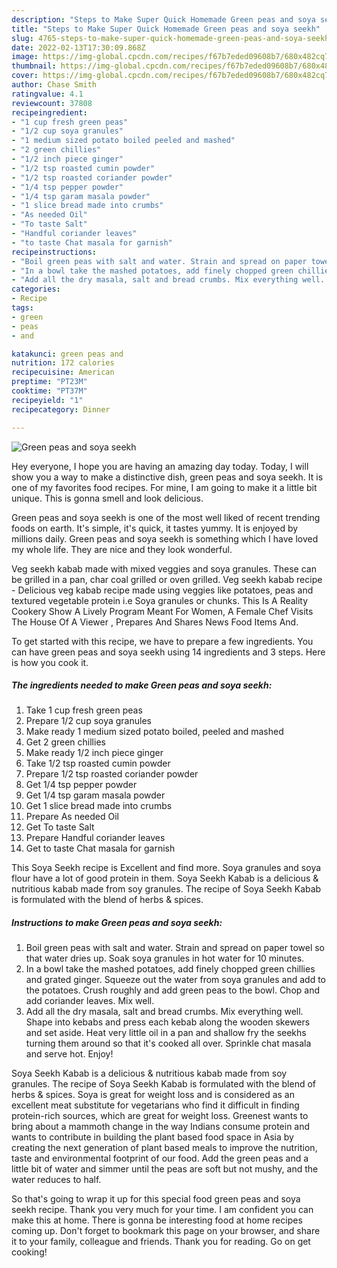 ```yaml
---
description: "Steps to Make Super Quick Homemade Green peas and soya seekh"
title: "Steps to Make Super Quick Homemade Green peas and soya seekh"
slug: 4765-steps-to-make-super-quick-homemade-green-peas-and-soya-seekh
date: 2022-02-13T17:30:09.868Z
image: https://img-global.cpcdn.com/recipes/f67b7eded09608b7/680x482cq70/green-peas-and-soya-seekh-recipe-main-photo.jpg
thumbnail: https://img-global.cpcdn.com/recipes/f67b7eded09608b7/680x482cq70/green-peas-and-soya-seekh-recipe-main-photo.jpg
cover: https://img-global.cpcdn.com/recipes/f67b7eded09608b7/680x482cq70/green-peas-and-soya-seekh-recipe-main-photo.jpg
author: Chase Smith
ratingvalue: 4.1
reviewcount: 37808
recipeingredient:
- "1 cup fresh green peas"
- "1/2 cup soya granules"
- "1 medium sized potato boiled peeled and mashed"
- "2 green chillies"
- "1/2 inch piece ginger"
- "1/2 tsp roasted cumin powder"
- "1/2 tsp roasted coriander powder"
- "1/4 tsp pepper powder"
- "1/4 tsp garam masala powder"
- "1 slice bread made into crumbs"
- "As needed Oil"
- "To taste Salt"
- "Handful coriander leaves"
- "to taste Chat masala for garnish"
recipeinstructions:
- "Boil green peas with salt and water. Strain and spread on paper towel so that water dries up. Soak soya granules in hot water for 10 minutes."
- "In a bowl take the mashed potatoes, add finely chopped green chillies and grated ginger. Squeeze out the water from soya granules and add to the potatoes. Crush roughly and add green peas to the bowl. Chop and add coriander leaves. Mix well."
- "Add all the dry masala, salt and bread crumbs. Mix everything well. Shape into kebabs and press each kebab along the wooden skewers and set aside. Heat very little oil in a pan and shallow fry the seekhs turning them around so that it&#39;s cooked all over. Sprinkle chat masala and serve hot. Enjoy!"
categories:
- Recipe
tags:
- green
- peas
- and

katakunci: green peas and 
nutrition: 172 calories
recipecuisine: American
preptime: "PT23M"
cooktime: "PT37M"
recipeyield: "1"
recipecategory: Dinner

---
```



![Green peas and soya seekh](https://img-global.cpcdn.com/recipes/f67b7eded09608b7/680x482cq70/green-peas-and-soya-seekh-recipe-main-photo.jpg)

Hey everyone, I hope you are having an amazing day today. Today, I will show you a way to make a distinctive dish, green peas and soya seekh. It is one of my favorites food recipes. For mine, I am going to make it a little bit unique. This is gonna smell and look delicious.

Green peas and soya seekh is one of the most well liked of recent trending foods on earth. It's simple, it's quick, it tastes yummy. It is enjoyed by millions daily. Green peas and soya seekh is something which I have loved my whole life. They are nice and they look wonderful.

Veg seekh kabab made with mixed veggies and soya granules. These can be grilled in a pan, char coal grilled or oven grilled. Veg seekh kabab recipe - Delicious veg kabab recipe made using veggies like potatoes, peas and textured vegetable protein i.e Soya granules or chunks. This Is A Reality Cookery Show A Lively Program Meant For Women, A Female Chef Visits The House Of A Viewer , Prepares And Shares News Food Items And.


To get started with this recipe, we have to prepare a few ingredients. You can have green peas and soya seekh using 14 ingredients and 3 steps. Here is how you cook it.

<!--inarticleads1-->

##### The ingredients needed to make Green peas and soya seekh:

1. Take 1 cup fresh green peas
1. Prepare 1/2 cup soya granules
1. Make ready 1 medium sized potato boiled, peeled and mashed
1. Get 2 green chillies
1. Make ready 1/2 inch piece ginger
1. Take 1/2 tsp roasted cumin powder
1. Prepare 1/2 tsp roasted coriander powder
1. Get 1/4 tsp pepper powder
1. Get 1/4 tsp garam masala powder
1. Get 1 slice bread made into crumbs
1. Prepare As needed Oil
1. Get To taste Salt
1. Prepare Handful coriander leaves
1. Get to taste Chat masala for garnish


This Soya Seekh recipe is Excellent and find more. Soya granules and soya flour have a lot of good protein in them. Soya Seekh Kabab is a delicious &amp; nutritious kabab made from soy granules. The recipe of Soya Seekh Kabab is formulated with the blend of herbs &amp; spices. 

<!--inarticleads2-->

##### Instructions to make Green peas and soya seekh:

1. Boil green peas with salt and water. Strain and spread on paper towel so that water dries up. Soak soya granules in hot water for 10 minutes.
1. In a bowl take the mashed potatoes, add finely chopped green chillies and grated ginger. Squeeze out the water from soya granules and add to the potatoes. Crush roughly and add green peas to the bowl. Chop and add coriander leaves. Mix well.
1. Add all the dry masala, salt and bread crumbs. Mix everything well. Shape into kebabs and press each kebab along the wooden skewers and set aside. Heat very little oil in a pan and shallow fry the seekhs turning them around so that it&#39;s cooked all over. Sprinkle chat masala and serve hot. Enjoy!


Soya Seekh Kabab is a delicious &amp; nutritious kabab made from soy granules. The recipe of Soya Seekh Kabab is formulated with the blend of herbs &amp; spices. Soya is great for weight loss and is considered as an excellent meat substitute for vegetarians who find it difficult in finding protein-rich sources, which are great for weight loss. Greenest wants to bring about a mammoth change in the way Indians consume protein and wants to contribute in building the plant based food space in Asia by creating the next generation of plant based meals to improve the nutrition, taste and environmental footprint of our food. Add the green peas and a little bit of water and simmer until the peas are soft but not mushy, and the water reduces to half. 

So that's going to wrap it up for this special food green peas and soya seekh recipe. Thank you very much for your time. I am confident you can make this at home. There is gonna be interesting food at home recipes coming up. Don't forget to bookmark this page on your browser, and share it to your family, colleague and friends. Thank you for reading. Go on get cooking!
